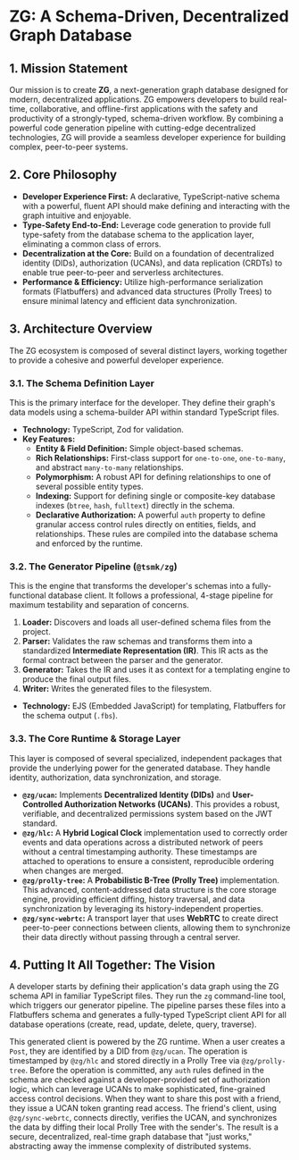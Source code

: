 # ZG: A Schema-Driven, Decentralized Graph Database

## 1. Mission Statement

Our mission is to create **ZG**, a next-generation graph database designed for modern, decentralized applications. ZG empowers developers to build real-time, collaborative, and offline-first applications with the safety and productivity of a strongly-typed, schema-driven workflow. By combining a powerful code generation pipeline with cutting-edge decentralized technologies, ZG will provide a seamless developer experience for building complex, peer-to-peer systems.

## 2. Core Philosophy

- **Developer Experience First:** A declarative, TypeScript-native schema with a powerful, fluent API should make defining and interacting with the graph intuitive and enjoyable.
- **Type-Safety End-to-End:** Leverage code generation to provide full type-safety from the database schema to the application layer, eliminating a common class of errors.
- **Decentralization at the Core:** Build on a foundation of decentralized identity (DIDs), authorization (UCANs), and data replication (CRDTs) to enable true peer-to-peer and serverless architectures.
- **Performance & Efficiency:** Utilize high-performance serialization formats (Flatbuffers) and advanced data structures (Prolly Trees) to ensure minimal latency and efficient data synchronization.

## 3. Architecture Overview

The ZG ecosystem is composed of several distinct layers, working together to provide a cohesive and powerful developer experience.

### 3.1. The Schema Definition Layer

This is the primary interface for the developer. They define their graph's data models using a schema-builder API within standard TypeScript files.

- **Technology:** TypeScript, Zod for validation.
- **Key Features:**
  - **Entity & Field Definition:** Simple object-based schemas.
  - **Rich Relationships:** First-class support for `one-to-one`, `one-to-many`, and abstract `many-to-many` relationships.
  - **Polymorphism:** A robust API for defining relationships to one of several possible entity types.
  - **Indexing:** Support for defining single or composite-key database indexes (`btree`, `hash`, `fulltext`) directly in the schema.
  - **Declarative Authorization:** A powerful `auth` property to define granular access control rules directly on entities, fields, and relationships. These rules are compiled into the database schema and enforced by the runtime.

### 3.2. The Generator Pipeline (`@tsmk/zg`)

This is the engine that transforms the developer's schemas into a fully-functional database client. It follows a professional, 4-stage pipeline for maximum testability and separation of concerns.

1.  **Loader:** Discovers and loads all user-defined schema files from the project.
2.  **Parser:** Validates the raw schemas and transforms them into a standardized **Intermediate Representation (IR)**. This IR acts as the formal contract between the parser and the generator.
3.  **Generator:** Takes the IR and uses it as context for a templating engine to produce the final output files.
4.  **Writer:** Writes the generated files to the filesystem.

- **Technology:** EJS (Embedded JavaScript) for templating, Flatbuffers for the schema output (`.fbs`).

### 3.3. The Core Runtime & Storage Layer

This layer is composed of several specialized, independent packages that provide the underlying power for the generated database. They handle identity, authorization, data synchronization, and storage.

- **`@zg/ucan`:** Implements **Decentralized Identity (DIDs)** and **User-Controlled Authorization Networks (UCANs)**. This provides a robust, verifiable, and decentralized permissions system based on the JWT standard.
- **`@zg/hlc`:** A **Hybrid Logical Clock** implementation used to correctly order events and data operations across a distributed network of peers without a central timestamping authority. These timestamps are attached to operations to ensure a consistent, reproducible ordering when changes are merged.
- **`@zg/prolly-tree`:** A **Probabilistic B-Tree (Prolly Tree)** implementation. This advanced, content-addressed data structure is the core storage engine, providing efficient diffing, history traversal, and data synchronization by leveraging its history-independent properties.
- **`@zg/sync-webrtc`:** A transport layer that uses **WebRTC** to create direct peer-to-peer connections between clients, allowing them to synchronize their data directly without passing through a central server.

## 4. Putting It All Together: The Vision

A developer starts by defining their application's data graph using the ZG schema API in familiar TypeScript files. They run the `zg` command-line tool, which triggers our generator pipeline. The pipeline parses these files into a Flatbuffers schema and generates a fully-typed TypeScript client API for all database operations (create, read, update, delete, query, traverse).

This generated client is powered by the ZG runtime. When a user creates a `Post`, they are identified by a DID from `@zg/ucan`. The operation is timestamped by `@zg/hlc` and stored directly in a Prolly Tree via `@zg/prolly-tree`. Before the operation is committed, any `auth` rules defined in the schema are checked against a developer-provided set of authorization logic, which can leverage UCANs to make sophisticated, fine-grained access control decisions. When they want to share this post with a friend, they issue a UCAN token granting read access. The friend's client, using `@zg/sync-webrtc`, connects directly, verifies the UCAN, and synchronizes the data by diffing their local Prolly Tree with the sender's. The result is a secure, decentralized, real-time graph database that "just works," abstracting away the immense complexity of distributed systems.
